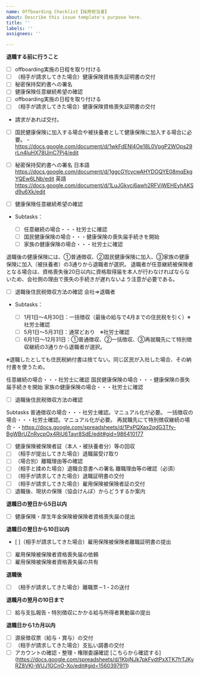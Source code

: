 ```yaml
---
name: Offboarding Checklist【採用担当者】
about: Describe this issue template's purpose here.
title: ''
labels: ''
assignees: ''

---
```


**退職する前に行うこと**
- [ ] offboarding実施の日程を取り付ける
- [ ] （相手が請求してきた場合）健康保険資格喪失証明書の交付
- [ ] 秘密保持契約書への署名
- [ ]  健康保険任意継続希望の確認
- [ ] offboarding実施の日程を取り付ける
- [ ] （相手が請求してきた場合）健康保険資格喪失証明書の交付
- 請求があれば交付。

 - [ ] 国民健康保険に加入する場合や被扶養者として健康保険に加入する場合に必要。
-https://docs.google.com/document/d/1wkFdENl4Oe18L0VpgP2WOps29rLn4IuHX78UjnC7Pj4/edit
- [ ] 秘密保持契約書への署名
日本語
https://docs.google.com/document/d/1ggcGYcvcwAHYDOQYE08mqEkgYQEw6LNb/edit
英語
https://docs.google.com/document/d/1LuJGkvci6awh2RFVjWEHEyhAKSd9u6Xk/edit

- [ ] 健康保険任意継続希望の確認

- Subtasks：

    - [ ] 任意継続の場合・・・社労士に確認
    - [ ] 国民健康保険の場合・・・健康保険の喪失届手続きを開始
    - [ ] 家族の健康保険の場合・・・社労士に確認 

退職後の健康保険には、①普通徴収、②国民健康保険に加入、③家族の健康保険に加入（被扶養者）の3通りから退職者が選択。
退職者が任意継続被保険者となる場合は、資格喪失後20日以内に資格取得届を本人が行わなければならないため、会社側の理由で喪失の手続きが遅れないよう注意が必要である。


- [ ] 退職後住民税徴収方法の確認
会社⇒退職者

- Subtasks：

    - [ ] 1月1日～4月30日：一括徴収（最後の給与で4月までの住民税を引く）※社労士確認
    - [ ] 5月1日～5月31日：通常どおり　※社労士確認
    - [ ] 6月1日～12月31日：①普通徴収、②一括徴収、③再就職先にて特別徴収継続の3通りから退職者が選択。

※退職したとしても住民税納付書は捨てない。同じ区民が入社した場合、その納付書を使うため。

任意継続の場合・・・社労士に確認
国民健康保険の場合・・・健康保険の喪失届手続きを開始
家族の健康保険の場合・・・社労士に確認

- [ ]  退職後住民税徴収方法の確認

Subtasks
普通徴収の場合・・・社労士確認。マニュアル化が必要。
一括徴収の場合・・・社労士確認。マニュアル化が必要。
再就職先にて特別徴収継続の場合・・https://docs.google.com/spreadsheets/d/1PxPQXax2qdG3Tfy-BgWBrUZnRvcpOx4RiU6Tayr8SdE/edit#gid=986410177

- [ ]  健康保険被保険者証（本人・被扶養者分）等の回収
- [ ] （相手が提出してきた場合）退職届受け取り
- [ ] （場合別）離職理由等の確認
- [ ] （相手と揉めた場合）退職合意書への署名
離職理由等の確認（必須）
- [ ] （相手が請求してきた場合）退職証明書の交付
- [ ] （相手が請求してきた場合）雇用保険被保険者証の交付
- [ ] 退職後、現状の保険（協会けんぽ）からどうするか案内

**退職日の翌日から5日以内**
- [ ] 健康保険・厚生年金保険被保険者資格喪失届の提出

**退職日の翌日から10日以内**
- [ ]（相手が請求してきた場合）雇用保険被保険者離職証明書の提出
- [ ] 雇用保険被保険者資格喪失届の依頼
- [ ] 雇用保険被保険者資格喪失届の共有

**退職後**
- [ ] （相手が請求してきた場合）離職票－1・2の送付

**退職月の翌月の10日まで**
- [ ]  給与支払報告・特別徴収にかかる給与所得者異動届の提出

**退職日から1カ月以内**
- [ ]  源泉徴収票（給与・賞与）の交付
- [ ] （相手が請求してきた場合）支払い調書の交付
- [ ] アカウントの確認・整理・権限委譲確認 [こちらから確認する] (https://docs.google.com/spreadsheets/d/1KbjNJk7pkFydtPxXTK7frTJKyRZ8VKl-WUJ1GCnO-Xo/edit#gid=1560397911)
